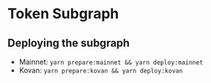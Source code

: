 # Token Subgraph

## Deploying the subgraph
- Mainnet: `yarn prepare:mainnet && yarn deploy:mainnet`
- Kovan: `yarn prepare:kovan && yarn deploy:kovan`
